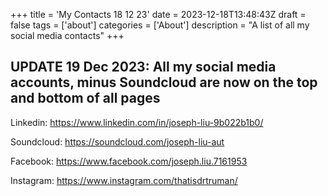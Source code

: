 +++
title = 'My Contacts 18 12 23'
date = 2023-12-18T13:48:43Z
draft = false
tags = ['about']
categories = ['About']
description = "A list of all my social media contacts"
+++

## UPDATE 19 Dec 2023: All my social media accounts, minus Soundcloud are now on the top and bottom of all pages

Linkedin: https://www.linkedin.com/in/joseph-liu-9b022b1b0/

Soundcloud: https://soundcloud.com/joseph-liu-aut

Facebook: https://www.facebook.com/joseph.liu.7161953

Instagram: https://www.instagram.com/thatisdrtruman/